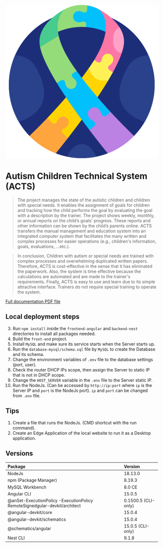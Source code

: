 <div align="center"><img src="./frontend-angular/src/assets/img/logo.png" \></div>


# Autism Children Technical System (ACTS)

> The project manages the state of the autistic children and children with special needs. It enables the assignment of goals for children and tracking how the child performs the goal by evaluating the goal with a description by the trainer. The project shows weekly, monthly, or annual reports on the child’s goals' progress. These reports and other information can be shown by the child’s parents online. ACTS transfers the manual management and education system into an integrated computer system that facilitates the many written and complex processes for easier operations (e.g., children's information, goals, evaluations, …etc.).

> In conclusion, Children with autism or special needs are trained with complex processes and overwhelming duplicated written papers. Therefore, ACTS is cost-effective in the sense that it has eliminated the paperwork. Also, the system is time effective because the calculations are automated and are made to the trainer's requirements. Finally, ACTS is easy to use and learn due to its simple attractive interface. Trainers do not require special training to operate the system.


[Full documentation PDF file](./documentation/Final%20Report%2007-06-2023.pdf)





## **Local deployment steps**
3. Run `npm install` inside the `frontend-angular` and `backend-nest` directories to install all packages needed.
1. Build the `front-end` project.
4. Install `MySQL` and make sure its service starts when the Server starts up.
5. Run the `database-mysql/schema.sql` file by `MySQL` to create the Database and its schema.
6. Change the environment variables of `.env` file to the database settings (port, user).
7. Check the router DHCP IPs scope, then assign the Server to static IP that is not in DHCP scope.
8. Change the `HOST_SERVER` variable in the `.env` file to the Server static IP.
9. Run the NodeJs. (Can be accessed by `http://ip:port` where `ip` is the Server IP and `port` is the NodeJs port). `ip` and `port` can be changed from `.env` file.


## **Tips**
1. Create a file that runs the NodeJs. (CMD shortcut with the run command).
2. Create an Edge Application of the local website to run it as a Desktop application.



## **Versions**

  Package | Version
  :--- | :---
  NodeJs | 18.13.0
  npm (Package Manager) | 8.19.3
  MySQL Workbench | 8.0 CE
  Angular CLI | 15.0.5
  @anSet-ExecutionPolicy -ExecutionPolicy RemoteSignedgular-devkit/architect | 0.1500.5 (CLI-only)
  @angular-devkit/core | 15.0.4
  @angular-devkit/schematics | 15.0.4
  @schematics/angular | 15.0.5 (CLI-only)
  Nest CLI | 9.1.8
